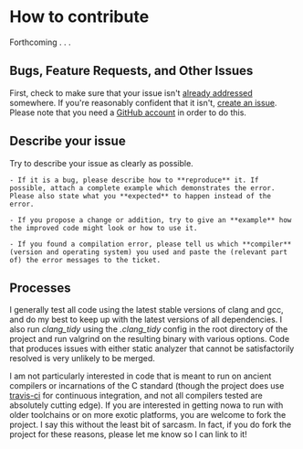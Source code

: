 # How to contribute

Forthcoming . . .

## Bugs, Feature Requests, and Other Issues

First, check to make sure that your issue isn't [already addressed](https://github.com/sramsay/nowa/issues/) somewhere.  If you're reasonably confident that it isn't, [create an issue](https://github.com/sramsay/nowa/issues/new/choose).  Please note that you need a [GitHub account](https://github.com/signup/free) in order to do this.

## Describe your issue

Try to describe your issue as clearly as possible.

    - If it is a bug, please describe how to **reproduce** it. If possible, attach a complete example which demonstrates the error. Please also state what you **expected** to happen instead of the error.

    - If you propose a change or addition, try to give an **example** how the improved code might look or how to use it.

    - If you found a compilation error, please tell us which **compiler** (version and operating system) you used and paste the (relevant part of) the error messages to the ticket.

<!--
If you add or change a feature, please also add an appropriate test.  The testing framework uses [Catch2](https://github.com/catchorg/Catch2) for unit testing, and [Bats](https://github.com/sstephenson/bats) for testing command-line inputs.  You can compile and run the existing tests with:

  cd test
  make check

The check target runs scripts/run-tests.sh, does something like the following:

  $ meson build
  $ ninja -C build # to create the temper-test
  $ build/temper-test # unit testing
  $ cd scripts
  $ bats temper_cli_tests

I've encountered what appears to a bug that prevents "check" from being a ninja target in meson.  When that is resolved, I will probably get rid of the Makefile.  But the basic principle will stay the same.

-->

## Processes

I generally test all code using the latest stable versions of clang and gcc, and do my best to keep up with the latest versions of all dependencies.  I also run *clang_tidy* using the *.clang_tidy* config in the root directory of the project and run valgrind on the resulting binary with various options.  Code that produces issues with either static analyzer that cannot be satisfactorily resolved is very unlikely to be merged.

I am not particularly interested in code that is meant to run on ancient compilers or incarnations of the C standard (though the project does use [travis-ci](https:://travis-ci.org) for continuous integration, and not all compilers tested are absolutely cutting edge).  If you are interested in getting nowa to run with older toolchains or on more exotic platforms, you are welcome to fork the project.  I say this without the least bit of sarcasm.  In fact, if you do fork the project for these reasons, please let me know so I can link to it!
